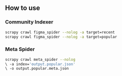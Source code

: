 ## How to use

### Community Indexer

```bash
scrapy crawl figma_spider --nolog -a target=recent
scrapy crawl figma_spider --nolog -a target=popular
```

### Meta Spider

```bash
scrapy crawl meta_spider --nolog
\ -a index='output.popular.json'
\ -o output.popular.meta.json
```

<!-- For us, the maintainers -->
<!-- scrapy crawl meta_spider --nolog -a index='../data/figma-community-popular-20230329.json' -o ../data/figma-community-popular-20230329.meta.json -->
